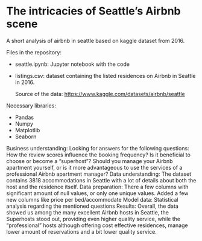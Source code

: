 # The intricacies of Seattle’s Airbnb scene
A short analysis of airbnb in seattle based on kaggle dataset from 2016.

Files in the repository:
* seattle.ipynb: Jupyter notebook with the code
* listings.csv: dataset containing the listed residences on Airbnb in Seattle in 2016.

  Source of the data: https://www.kaggle.com/datasets/airbnb/seattle

Necessary libraries:
* Pandas
* Numpy
* Matplotlib
* Seaborn

Business understanding:
Looking for answers for the following questions:
    How the review scores influence the booking frequency?
    Is it beneficial to choose or become a “superhost”?
    Should you manage your Airbnb apartment yourself, or is it more advantageous to use the services of a professional Airbnb apartment manager?
Data understanding:
  The dataset contains 3818 accommodations in Seattle with a lot of details about both the host and the residence itself.
Data preparation:
  There a few columns with significant amount of null values, or only one unique values.
  Added a few new columns like price per bed/accommodate
Model data:
  Statistical analysis regarding the mentioned questions
Results:
  Overall, the data showed us among the many excellent Airbnb hosts in Seattle, the Superhosts stood out, providing even higher quality service, while the “professional” hosts although offering cost effective residences, manage lower amount of reservations and a bit lower quality service.
